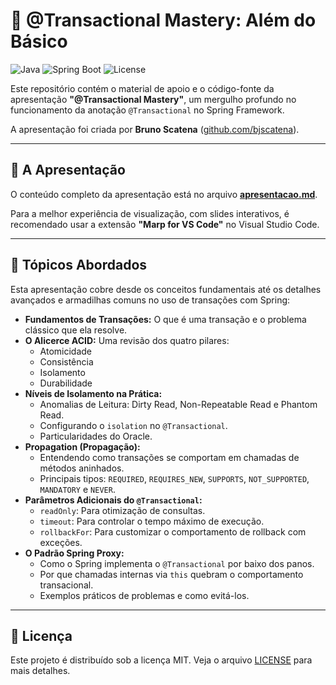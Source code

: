 # 🚀 @Transactional Mastery: Além do Básico

![Java](https://img.shields.io/badge/Java-17+-blue) ![Spring Boot](https://img.shields.io/badge/Spring_Boot-3.x-brightgreen) ![License](https://img.shields.io/badge/License-MIT-green)

Este repositório contém o material de apoio e o código-fonte da apresentação **"@Transactional Mastery"**, um mergulho profundo no funcionamento da anotação `@Transactional` no Spring Framework.

A apresentação foi criada por **Bruno Scatena** ([github.com/bjscatena](https://github.com/bjscatena)).

---

## 📖 A Apresentação

O conteúdo completo da apresentação está no arquivo [**apresentacao.md**](./apresentacao.md).

Para a melhor experiência de visualização, com slides interativos, é recomendado usar a extensão **"Marp for VS Code"** no Visual Studio Code.

---

## 🎯 Tópicos Abordados

Esta apresentação cobre desde os conceitos fundamentais até os detalhes avançados e armadilhas comuns no uso de transações com Spring:

* **Fundamentos de Transações:** O que é uma transação e o problema clássico que ela resolve.
* **O Alicerce ACID:** Uma revisão dos quatro pilares:
    * Atomicidade
    * Consistência
    * Isolamento
    * Durabilidade
* **Níveis de Isolamento na Prática:**
    * Anomalias de Leitura: Dirty Read, Non-Repeatable Read e Phantom Read.
    * Configurando o `isolation` no `@Transactional`.
    * Particularidades do Oracle.
* **Propagation (Propagação):**
    * Entendendo como transações se comportam em chamadas de métodos aninhados.
    * Principais tipos: `REQUIRED`, `REQUIRES_NEW`, `SUPPORTS`, `NOT_SUPPORTED`, `MANDATORY` e `NEVER`.
* **Parâmetros Adicionais do `@Transactional`:**
    * `readOnly`: Para otimização de consultas.
    * `timeout`: Para controlar o tempo máximo de execução.
    * `rollbackFor`: Para customizar o comportamento de rollback com exceções.
* **O Padrão Spring Proxy:**
    * Como o Spring implementa o `@Transactional` por baixo dos panos.
    * Por que chamadas internas via `this` quebram o comportamento transacional.
    * Exemplos práticos de problemas e como evitá-los.

---

## 📄 Licença

Este projeto é distribuído sob a licença MIT. Veja o arquivo [LICENSE](./LICENSE) para mais detalhes.

